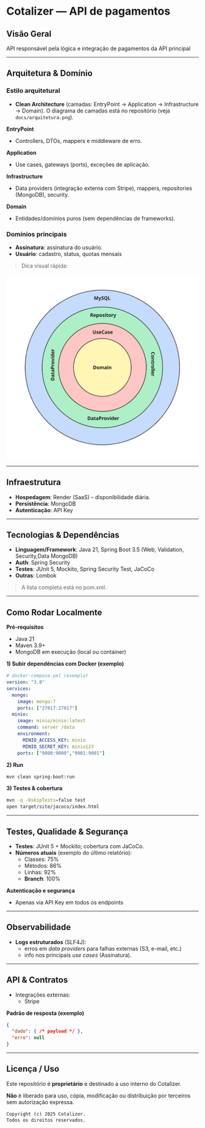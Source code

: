 # Cotalizer — API de pagamentos

## Visão Geral

API responsável pela lógica e integração de pagamentos da API principal

---

## Arquitetura & Domínio

### Estilo arquitetural

- **Clean Architecture** (camadas: EntryPoint → Application → Infrastructure → Domain). O diagrama de camadas está no repositório (veja `docs/arquitetura.png`).

**EntryPoint**

- Controllers, DTOs, mappers e middleware de erro.

**Application**

- Use cases, gateways (ports), exceções de aplicação.

**Infrastructure**

- Data providers (integração externa com Stripe), mappers, repositories (MongoDB), security.

**Domain**

- Entidades/domínios puros (sem dependências de frameworks).

### Domínios principais

- **Assinatura**: assinatura do usuário.
- **Usuário**: cadastro, status, quotas mensais

> Dica visual rápida:
> 

![arquitetura](docs/arquitetura.jpg)

---

## Infraestrutura

- **Hospedagem**: Render (SaaS) – disponibilidade diária.
- **Persistência**: MongoDB
- **Autenticação**: API Key

---

## Tecnologias & Dependências

- **Linguagem/Framework**: Java 21, Spring Boot 3.5 (Web, Validation, Security,Data MongoDB)
- **Auth**: Spring Security
- **Testes**: JUnit 5, Mockito, Spring Security Test, JaCoCo
- **Outras**: Lombok

> A lista completa está no pom.xml.
> 

---

## Como Rodar Localmente

**Pré-requisitos**

- Java 21
- Maven 3.9+
- MongoDB em execução (local ou container)

**1) Subir dependências com Docker (exemplo)**

```yaml
# docker-compose.yml (exemplo)
version: "3.8"
services:
  mongo:
    image: mongo:7
    ports: ["27017:27017"]
  minio:
    image: minio/minio:latest
    command: server /data
    environment:
      MINIO_ACCESS_KEY: minio
      MINIO_SECRET_KEY: minio123
    ports: ["9000:9000","9001:9001"]

```

**2) Run**

```bash
mvn clean spring-boot:run

```

**3) Testes & cobertura**

```bash
mvn -q -DskipTests=false test
open target/site/jacoco/index.html

```

---

## Testes, Qualidade & Segurança

- **Testes**: JUnit 5 + Mockito; cobertura com JaCoCo.
- **Números atuais** (exemplo do último relatório):
    - Classes: 75%
    - Métodos: 86%
    - Linhas: 92%
    - **Branch**: 100%

**Autenticação e segurança**

- Apenas via API Key em todos os endpoints

---

## Observabilidade

- **Logs estruturados** (SLF4J):
    - erros em *data providers* para falhas externas (S3, e-mail, etc.)
    - info nos principais *use cases* (Assinatura).

---

## API & Contratos

- Integrações externas:
    - Stripe

**Padrão de resposta (exemplo)**

```json
{
  "dado": { /* payload */ },
  "erro": null
}
```

---

## Licença / Uso

Este repositório é **proprietário** e destinado a uso interno do Cotalizer.

**Não** é liberado para uso, cópia, modificação ou distribuição por terceiros sem autorização expressa.

```
Copyright (c) 2025 Cotalizer.
Todos os direitos reservados.

```

